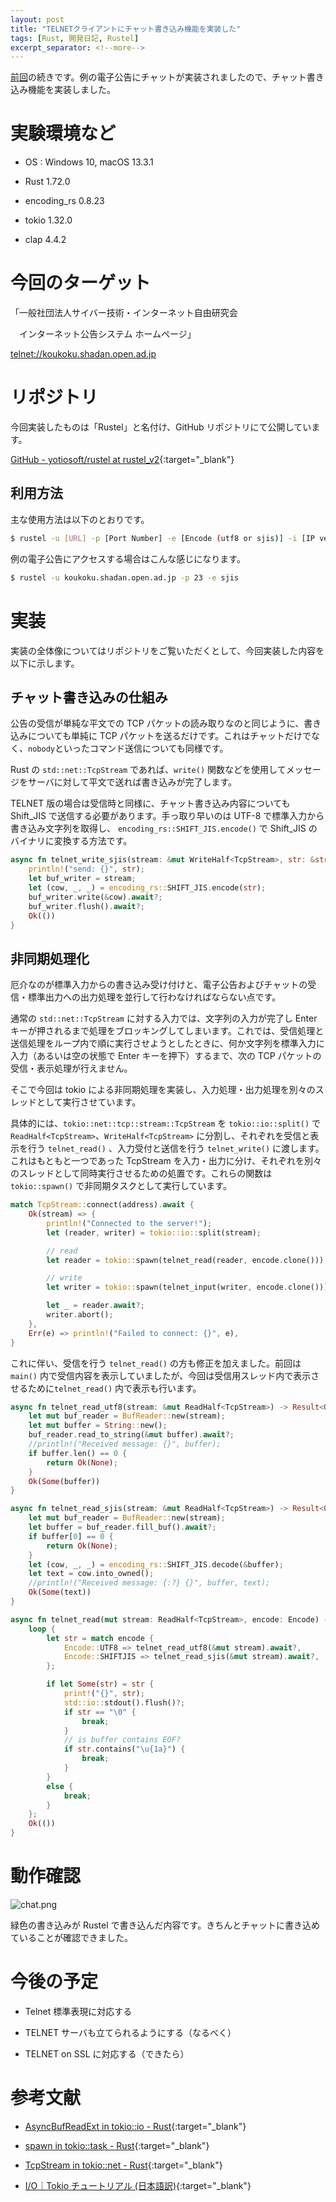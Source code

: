 ```yaml
---
layout: post
title: "TELNETクライアントにチャット書き込み機能を実装した"
tags: [Rust, 開発日記, Rustel]
excerpt_separator: <!--more-->
---
```


[前回](../06/koukoku_client.html)の続きです。例の電子公告にチャットが実装されましたので、チャット書き込み機能を実装しました。

<!--more-->

# 実験環境など

- OS : Windows 10, macOS 13.3.1

- Rust 1.72.0

- encoding_rs 0.8.23

- tokio 1.32.0

- clap 4.4.2

# 今回のターゲット

「一般社団法人サイバー技術・インターネット自由研究会

　インターネット公告システム ホームページ」

[telnet://koukoku.shadan.open.ad.jp](telnet://koukoku.shadan.open.ad.jp)

# リポジトリ

今回実装したものは「Rustel」と名付け、GitHub リポジトリにて公開しています。

[GitHub - yotiosoft/rustel at rustel_v2](https://github.com/yotiosoft/rustel/tree/rustel_v2){:target="_blank"}

## 利用方法

主な使用方法は以下のとおりです。

```bash
$ rustel -u [URL] -p [Port Number] -e [Encode (utf8 or sjis)] -i [IP version (4 or 6)]
```

例の電子公告にアクセスする場合はこんな感じになります。

```bash
$ rustel -u koukoku.shadan.open.ad.jp -p 23 -e sjis
```

# 実装

実装の全体像についてはリポジトリをご覧いただくとして、今回実装した内容を以下に示します。

## チャット書き込みの仕組み

公告の受信が単純な平文での TCP パケットの読み取りなのと同じように、書き込みについても単純に TCP パケットを送るだけです。これはチャットだけでなく、``nobody``といったコマンド送信についても同様です。

Rust の ``std::net::TcpStream`` であれば、``write()`` 関数などを使用してメッセージをサーバに対して平文で送れば書き込みが完了します。

TELNET 版の場合は受信時と同様に、チャット書き込み内容についても Shift_JIS で送信する必要があります。手っ取り早いのは UTF-8 で標準入力から書き込み文字列を取得し、 ``encoding_rs::SHIFT_JIS.encode()`` で Shift_JIS のバイナリに変換する方法です。

```rust
async fn telnet_write_sjis(stream: &mut WriteHalf<TcpStream>, str: &str) -> Result<(), std::io::Error> {
    println!("send: {}", str);
    let buf_writer = stream;
    let (cow, _, _) = encoding_rs::SHIFT_JIS.encode(str);
    buf_writer.write(&cow).await?;
    buf_writer.flush().await?;
    Ok(())
}
```

## 非同期処理化

厄介なのが標準入力からの書き込み受け付けと、電子公告およびチャットの受信・標準出力への出力処理を並行して行わなければならない点です。

通常の ``std::net::TcpStream`` に対する入力では、文字列の入力が完了し Enter キーが押されるまで処理をブロッキングしてしまいます。これでは、受信処理と送信処理をループ内で順に実行させようとしたときに、何か文字列を標準入力に入力（あるいは空の状態で Enter キーを押下）するまで、次の TCP パケットの受信・表示処理が行えません。

そこで今回は tokio による非同期処理を実装し、入力処理・出力処理を別々のスレッドとして実行させています。

具体的には、``tokio::net::tcp::stream::TcpStream`` を ``tokio::io::split()`` で ``ReadHalf<TcpStream>``、``WriteHalf<TcpStream>`` に分割し、それぞれを受信と表示を行う ``telnet_read()`` 、入力受付と送信を行う ``telnet_write()`` に渡します。これはもともと一つであった TcpStream を入力・出力に分け、それぞれを別々のスレッドとして同時実行させるための処置です。これらの関数は ``tokio::spawn()`` で非同期タスクとして実行しています。

```rust
match TcpStream::connect(address).await {
    Ok(stream) => {
        println!("Connected to the server!");
        let (reader, writer) = tokio::io::split(stream);

        // read
        let reader = tokio::spawn(telnet_read(reader, encode.clone()));

        // write
        let writer = tokio::spawn(telnet_input(writer, encode.clone()));

        let _ = reader.await?;
        writer.abort();
    },
    Err(e) => println!("Failed to connect: {}", e),
}
```

これに伴い、受信を行う ``telnet_read()`` の方も修正を加えました。前回は ``main()`` 内で受信内容を表示していましたが、今回は受信用スレッド内で表示させるために`telnet_read()`  内で表示も行います。

```rust
async fn telnet_read_utf8(stream: &mut ReadHalf<TcpStream>) -> Result<Option<String>, std::io::Error> {
    let mut buf_reader = BufReader::new(stream);
    let mut buffer = String::new();
    buf_reader.read_to_string(&mut buffer).await?;
    //println!("Received message: {}", buffer);
    if buffer.len() == 0 {
        return Ok(None);
    }
    Ok(Some(buffer))
}

async fn telnet_read_sjis(stream: &mut ReadHalf<TcpStream>) -> Result<Option<String>, std::io::Error> {
    let mut buf_reader = BufReader::new(stream);
    let buffer = buf_reader.fill_buf().await?;
    if buffer[0] == 0 {
        return Ok(None);
    }
    let (cow, _, _) = encoding_rs::SHIFT_JIS.decode(&buffer);
    let text = cow.into_owned();
    //println!("Received message: {:?} {}", buffer, text);
    Ok(Some(text))
}

async fn telnet_read(mut stream: ReadHalf<TcpStream>, encode: Encode) -> Result<(), std::io::Error> {
    loop {
        let str = match encode {
            Encode::UTF8 => telnet_read_utf8(&mut stream).await?,
            Encode::SHIFTJIS => telnet_read_sjis(&mut stream).await?,
        };

        if let Some(str) = str {
            print!("{}", str);
            std::io::stdout().flush()?;
            if str == "\0" {
                break;
            }
            // is buffer contains EOF?
            if str.contains("\u{1a}") {
                break;
            }
        }
        else {
            break;
        }
    };
    Ok(())
}
```

# 動作確認

![chat.png](../../../assets/img/post/2023-09-08/chat.png)

緑色の書き込みが Rustel で書き込んだ内容です。きちんとチャットに書き込めていることが確認できました。

# 今後の予定

- Telnet 標準表現に対応する

- TELNET サーバも立てられるようにする（なるべく）

- TELNET on SSL に対応する（できたら）

# 参考文献

- [AsyncBufReadExt in tokio::io - Rust](https://docs.rs/tokio/latest/tokio/io/trait.AsyncBufReadExt.html){:target="_blank"}

- [spawn in tokio::task - Rust](https://docs.rs/tokio/latest/tokio/task/fn.spawn.html){:target="_blank"}

- [TcpStream in tokio::net - Rust](https://docs.rs/tokio/latest/tokio/net/struct.TcpStream.html){:target="_blank"}

- [I/O｜Tokio チュートリアル (日本語訳)](https://zenn.dev/magurotuna/books/tokio-tutorial-ja/viewer/io){:target="_blank"}
